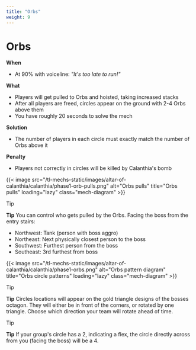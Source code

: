 ```yaml
---
title: "Orbs"
weight: 9
---
```


# Orbs

**When**
- At 90% with voiceline: _"It's too late to run!"_

**What**
- Players will get pulled to Orbs and hoisted, taking increased stacks
- After all players are freed, circles appear on the ground with 2-4 Orbs above them
- You have roughly 20 seconds to solve the mech

**Solution**
- The number of players in each circle must exactly match the number of Orbs above it

**Penalty**
- Players not correctly in circles will be killed by Calanthia's bomb

{{< image src="/tl-mechs-static/images/altar-of-calanthia/calanthia/phase1-orb-pulls.png" alt="Orbs pulls" title="Orbs pulls" loading="lazy" class="mech-diagram" >}}

> [!TIP]
> **Tip**
> You can control who gets pulled by the Orbs. Facing the boss from the entry stairs:
> - Northwest: Tank (person with boss aggro)
> - Northeast: Next physically closest person to the boss
> - Southwest: Furthest person from the boss
> - Southeast: 3rd furthest from boss

{{< image src="/tl-mechs-static/images/altar-of-calanthia/calanthia/phase1-orbs.png" alt="Orbs pattern diagram" title="Orbs circle patterns" loading="lazy" class="mech-diagram" >}}

> [!TIP]
> **Tip**
> Circles locations will appear on the gold triangle designs of the bosses octagon. They will either be in front of the corners, or rotated by one triangle. Choose which direction your team will rotate ahead of time.

> [!TIP]
> **Tip**
> If your group's circle has a 2, indicating a flex, the circle directly across from you (facing the boss) will be a 4.